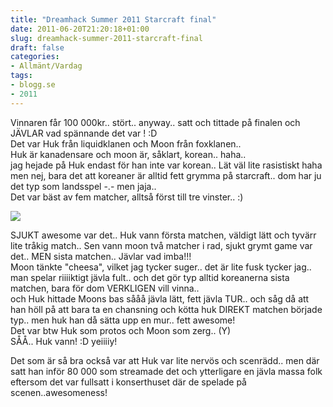 ```yaml
---
title: "Dreamhack Summer 2011 Starcraft final"
date: 2011-06-20T21:20:18+01:00
slug: dreamhack-summer-2011-starcraft-final
draft: false
categories:
- Allmänt/Vardag
tags:
- blogg.se
- 2011
---
```

Vinnaren får 100 000kr.. stört.. anyway.. satt och tittade på finalen och JÄVLAR vad spännande det var ! :D  
Det var Huk från liquidklanen och Moon från foxklanen..  
Huk är kanadensare och moon är, såklart, korean.. haha..  
jag hejade på Huk endast för han inte var korean.. Lät väl lite rasistiskt haha men nej, bara det att koreaner är alltid fett grymma på starcraft.. dom har ju det typ som landsspel -.- men jaja..  
Det var bäst av fem matcher, alltså först till tre vinster.. :)  
  
![](/assets/images/blogg.se/3239-huk_moon_dhfinal_480_153781596.png)  
  
SJUKT awesome var det.. Huk vann första matchen, väldigt lätt och tyvärr lite tråkig match.. Sen vann moon två matcher i rad, sjukt grymt game var det.. MEN sista matchen.. Jävlar vad imba!!!  
Moon tänkte "cheesa", vilket jag tycker suger.. det är lite fusk tycker jag.. man spelar riiiiktigt jävla fult.. och det gör typ alltid koreanerna sista matchen, bara för dom VERKLIGEN vill vinna..  
och Huk hittade Moons bas sååå jävla lätt, fett jävla TUR.. och såg då att han höll på att bara ta en chansning och kötta huk DIREKT matchen började typ.. men huk han då sätta upp en mur.. fett awesome!  
Det var btw Huk som protos och Moon som zerg.. (Y)  
SÅÅ.. Huk vann! :D yeiiiiy!  
  
  
Det som är så bra också var att Huk var lite nervös och scenrädd.. men där satt han inför 80 000 som streamade det och ytterligare en jävla massa folk eftersom det var fullsatt i konserthuset där de spelade på scenen..awesomeness!
